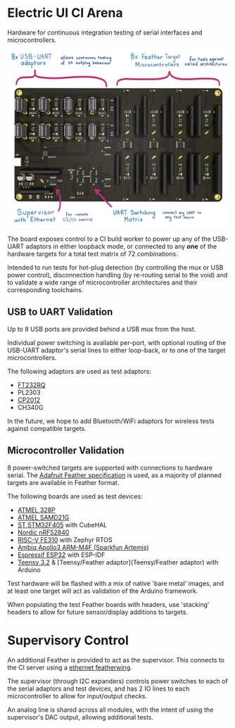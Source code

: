 # Electric UI CI Arena
Hardware for continuous integration testing of serial interfaces and microcontrollers.

![PCB Render with annotations](images/pcb-annotated.jpg)

The board exposes control to a CI build worker to power up any of the USB-UART adaptors in either loopback mode, or connected to any **one** of the hardware targets for a total test matrix of 72 combinations. 

Intended to run tests for hot-plug detection (by controlling the mux or USB power control), disconnection handling (by re-routing serial to the void) and to validate a wide range of microcontroller architectures and their corresponding toolchains.

## USB to UART Validation

Up to 8 USB ports are provided behind a USB mux from the host.

Individual power switching is available per-port, with optional routing of the USB-UART adaptor's serial lines to either loop-back, or to one of the target microcontrollers.

The following adaptors are used as test adaptors:

- [FT232RQ](https://www.sparkfun.com/products/9717)
- PL2303
- [CP2012](https://www.adafruit.com/product/954)
- CH340G

In the future, we hope to add Bluetooth/WiFi adaptors for wireless tests against compatible targets.

## Microcontroller Validation

8 power-switched targets are supported with connections to hardware serial. The [Adafruit Feather specification](https://learn.adafruit.com/adafruit-feather/feather-specification) is used, as a majority of planned targets are available in Feather format.

The following boards are used as test devices:

- [ATMEL 328P](https://www.adafruit.com/product/3458)
- [ATMEL SAMD21G](https://www.adafruit.com/product/2772)
- [ST STM32F405](https://www.adafruit.com/product/4382) with CubeHAL
- [Nordic nRF52840](https://www.adafruit.com/product/4516) 
- [RISC-V FE310](https://www.sparkfun.com/products/15799) with Zephyr RTOS
- [Ambiq Apollo3 ARM-M4F (Sparkfun Artemis)](https://www.sparkfun.com/products/15574) 
- [Espressif ESP32](https://www.sparkfun.com/products/15663) with ESP-IDF
- [Teensy 3.2](https://www.pjrc.com/store/teensy32.html) & [Teensy/Feather adaptor](Teensy/Feather adaptor) with Arduino

Test hardware will be flashed with a mix of native 'bare metal' images, and at least one target will act as validation of the Arduino framework.

When populating the test Feather boards with headers, use 'stacking' headers to allow for future sensor/display additions to targets.

# Supervisory Control

An additional Feather is provided to act as the supervisor. This connects to the CI server using a [ethernet featherwing](https://www.adafruit.com/product/3201).

The supervisor (through I2C expanders) controls power switches to each of the serial adaptors and test devices, and has 2 IO lines to each microcontroller to allow for input/output checks.

An analog line is shared across all modules, with the intent of using the supervisor's DAC output, allowing additional tests.